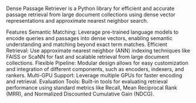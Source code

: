 Dense Passage Retriever is a Python library for efficient and accurate passage retrieval from large document collections using dense vector representations and approximate nearest neighbor search.

Features
Semantic Matching: Leverage pre-trained language models to encode queries and passages into dense vectors, enabling semantic understanding and matching beyond exact term matches.
Efficient Retrieval: Use approximate nearest neighbor (ANN) indexing techniques like FAISS or ScaNN for fast and scalable retrieval from large document collections.
Flexible Pipeline: Modular design allows for easy customization and integration of different components, such as encoders, indexers, and rankers.
Multi-GPU Support: Leverage multiple GPUs for faster encoding and retrieval.
Evaluation Tools: Built-in tools for evaluating retrieval performance using standard metrics like Recall, Mean Reciprocal Rank (MRR), and Normalized Discounted Cumulative Gain (NDCG).
